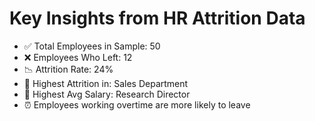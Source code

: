 # Key Insights from HR Attrition Data

- ✅ Total Employees in Sample: 50  
- ❌ Employees Who Left: 12  
- 📉 Attrition Rate: 24%  
- 🏢 Highest Attrition in: Sales Department  
- 💸 Highest Avg Salary: Research Director
- ⏰ Employees working overtime are more likely to leave
